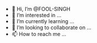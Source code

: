 - 👋 Hi, I’m @FOOL-SINGH
- 👀 I’m interested in ...
- 🌱 I’m currently learning ...
- 💞️ I’m looking to collaborate on ...
- 📫 How to reach me ...

<!---
FOOL-SINGH/FOOL-SINGH is a ✨ special ✨ repository because its `README.md` (this file) appears on your GitHub profile.
You can click the Preview link to take a look at your changes.
--->
